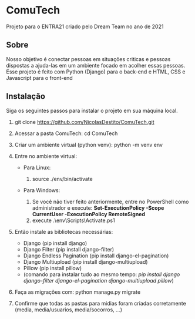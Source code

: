# ComuTech
Projeto para o ENTRA21 criado pelo Dream Team no ano de 2021

## Sobre
Nosso objetivo é conectar pessoas em situações criticas e pessoas dispostas a ajuda-las em um ambiente focado em acolher essas pessoas.
Esse projeto é feito com Python (Django) para o back-end e HTML, CSS e Javascript para o front-end

## Instalação

Siga os seguintes passos para instalar o projeto em sua máquina local.

1. git clone https://github.com/NicolasDestito/ComuTech.git
2. Acessar a pasta ComuTech: cd ComuTech
3. Criar um ambiente virtual (python venv): python -m venv env
4. Entre no ambiente virtual:
    - Para Linux:
      1. source ./env/bin/activate
      
    - Para Windows:
      1. Se você não tiver feito anteriormente, entre no PowerShell como administrador e execute: **Set-ExecutionPolicy -Scope CurrentUser -ExecutionPolicy RemoteSigned**
      2. execute .\env\Scripts\Activate.ps1
      
4. Então instale as bibliotecas necessárias:
    - Django (pip install django)
    - Django Filter (pip install django-filter)
    - Django Endless Pagination (pip install django-el-pagination)
    - Django Multiupload (pip install django-multiupload)
    - Pillow (pip install pillow)
    - (comando para instalar tudo ao mesmo tempo: *pip install django django-filter django-el-pagination django-multiupload pillow*)
5. Faça as migrações com: python manage.py migrate
6. Confirme que todas as pastas para midias foram criadas corretamente (media, media/usuarios, media/socorros, ...)
